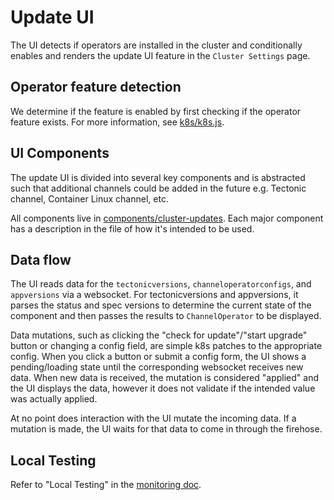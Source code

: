 # Update UI

The UI detects if operators are installed in the cluster and conditionally enables and renders the update UI feature in the `Cluster Settings` page.

## Operator feature detection

We determine if the feature is enabled by first checking if the operator feature exists. For more information, see [k8s/k8s.js](https://github.com/openshift/console/blob/master/frontend/public/module/k8s/k8s.js).

## UI Components

The update UI is divided into several key components and is abstracted such that additional channels could be added in the future e.g. Tectonic channel, Container Linux channel, etc.

All components live in [components/cluster-updates](https://github.com/openshift/console/blob/master/frontend/public/components/cluster-updates). Each major component has a description in the file of how it's intended to be used.

## Data flow

The UI reads data for the `tectonicversions`, `channeloperatorconfigs`, and `appversions` via a websocket. For tectonicversions and appversions, it parses the status and spec versions to determine the current state of the component and then passes the results to `ChannelOperator` to be displayed.

Data mutations, such as clicking the "check for update"/"start upgrade" button or changing a config field, are simple k8s patches to the appropriate config. When you click a button or submit a config form, the UI shows a pending/loading state until the corresponding websocket receives new data. When new data is received, the mutation is considered "applied" and the UI displays the data, however it does not validate if the intended value was actually applied.

At no point does interaction with the UI mutate the incoming data. If a mutation is made, the UI waits for that data to come in through the firehose.

## Local Testing

Refer to "Local Testing" in the [monitoring doc](./monitoring.md#local-testing).

